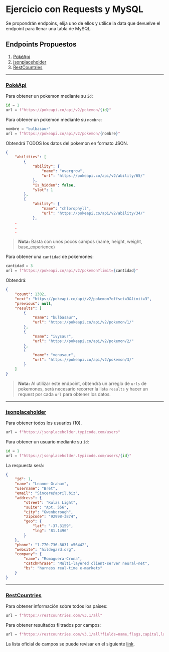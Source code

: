 # Ejercicio con Requests y MySQL

Se propondrán endpoins, elija uno de ellos y utilice la data que devuelve el endpoint para llenar una tabla de MySQL.

## Endpoints Propuestos

1. [PokéApi](#pokeapi)
2. [jsonplaceholder](#jsonplaceholder)
3. [RestCountries](#restcountries)

---

### [PokéApi](https://pokeapi.co/docs/v2#pokemon)

Para obtener un pokemon mediante su `id`:

```python
id = 1
url = f"https://pokeapi.co/api/v2/pokemon/{id}"
```
Para obtener un pokemon mediante su `nombre`:

```python
nombre = "bulbasaur"
url = f"https://pokeapi.co/api/v2/pokemon/{nombre}"
```

Obtendrá TODOS los datos del pokemon en formato JSON.

```json
{
    "abilities": [
        {
            "ability": {
                "name": "overgrow",
                "url": "https://pokeapi.co/api/v2/ability/65/"
            },
            "is_hidden": false,
            "slot": 1
        },
        {
            "ability": {
                "name": "chlorophyll",
                "url": "https://pokeapi.co/api/v2/ability/34/"
            },
    .
    .
    .
```

> **Nota:** Basta con unos pocos campos (name, height, weight, base_experience)

Para obtener una `cantidad` de pokemones:

```python
cantidad = 3
url = f"https://pokeapi.co/api/v2/pokemon?limit={cantidad}"
```
Obtendrá:
```json
{
    "count": 1302,
    "next": "https://pokeapi.co/api/v2/pokemon?offset=3&limit=3",
    "previous": null,
    "results": [
        {
            "name": "bulbasaur",
            "url": "https://pokeapi.co/api/v2/pokemon/1/"
        },
        {
            "name": "ivysaur",
            "url": "https://pokeapi.co/api/v2/pokemon/2/"
        },
        {
            "name": "venusaur",
            "url": "https://pokeapi.co/api/v2/pokemon/3/"
        }
    ]
}
```
> **Nota:** Al utilizar este endpoint, obtendrá un arreglo de `urls` de pokemones, será necesario recorrer la lista `results` y hacer un request por cada `url` para obtener los datos.

---

### [jsonplaceholder](https://jsonplaceholder.typicode.com/)


Para obtener todos los usuarios (10).
```python
url = f"https://jsonplaceholder.typicode.com/users"
```

Para obtener un usuario mediante su `id`:

```python
id = 1
url = f"https://jsonplaceholder.typicode.com/users/{id}"
```

La respuesta será:
```json
{
    "id": 1,
    "name": "Leanne Graham",
    "username": "Bret",
    "email": "Sincere@april.biz",
    "address": {
        "street": "Kulas Light",
        "suite": "Apt. 556",
        "city": "Gwenborough",
        "zipcode": "92998-3874",
        "geo": {
            "lat": "-37.3159",
            "lng": "81.1496"
        }
    },
    "phone": "1-770-736-8031 x56442",
    "website": "hildegard.org",
    "company": {
        "name": "Romaguera-Crona",
        "catchPhrase": "Multi-layered client-server neural-net",
        "bs": "harness real-time e-markets"
    }
}
```
---

### [RestCountries](https://restcountries.com/#rest-countries)

Para obtener información sobre todos los países:

```python
url = f"https://restcountries.com/v3.1/all"
```

Para obtener resultados filtrados por campos:

```python
url = f"https://restcountries.com/v3.1/all?fields=name,flags,capital,languajes"
```

La lista oficial de campos se puede revisar en el siguiente [link](https://gitlab.com/restcountries/restcountries/-/blob/master/FIELDS.md).